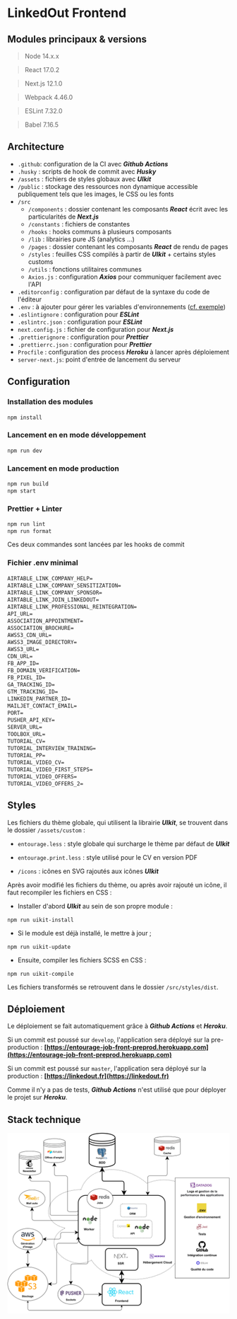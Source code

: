 # LinkedOut Frontend

## Modules principaux & versions

> Node 14.x.x

> React 17.0.2

> Next.js 12.1.0

> Webpack 4.46.0

> ESLint 7.32.0

> Babel 7.16.5

## Architecture

- `.github`: configuration de la CI avec __*Github Actions*__
- `.husky` : scripts de hook de commit avec __*Husky*__
- `/assets` : fichiers de styles globaux avec __*UIkit*__
- `/public` : stockage des ressources non dynamique accessible publiquement tels que les images, le CSS ou les fonts
- `/src`
  - `/components` : dossier contenant les composants __*React*__ écrit avec les particularités de __*Next.js*__
  - `/constants` : fichiers de constantes
  - `/hooks` : hooks communs à plusieurs composants
  - `/lib` : librairies pure JS (analytics ...)
  - `/pages` : dossier contenant les composants __*React*__ de rendu de pages
  - `/styles` : feuilles CSS compilés à partir de __*UIkit*__ + certains styles customs
  - `/utils` : fonctions utilitaires communes
  - `Axios.js` : configuration __*Axios*__ pour communiquer facilement avec l'API
- `.editorconfig` : configuration par défaut de la syntaxe du code de l'éditeur
- `.env` : à ajouter pour gérer les variables d'environnements ([cf. exemple](#fichier-env-minimal))
- `.eslintignore` : configuration pour __*ESLint*__
- `.eslintrc.json` : configuration pour __*ESLint*__
- `next.config.js` : fichier de configuration pour __*Next.js*__
- `.prettierignore` : configuration pour __*Prettier*__
- `.prettierrc.json` : configuration pour __*Prettier*__
- `Procfile` : configuration des process __*Heroku*__ à lancer après déploiement
- `server-next.js`: point d'entrée de lancement du serveur

## Configuration

### Installation des modules
```
npm install
```

### Lancement en en mode développement
```
npm run dev
```

### Lancement en mode production
```
npm run build
npm start
```

### Prettier + Linter
```
npm run lint
npm run format
```
Ces deux commandes sont lancées par les hooks de commit

### Fichier .env minimal
```dotenv
AIRTABLE_LINK_COMPANY_HELP=
AIRTABLE_LINK_COMPANY_SENSITIZATION=
AIRTABLE_LINK_COMPANY_SPONSOR=
AIRTABLE_LINK_JOIN_LINKEDOUT=
AIRTABLE_LINK_PROFESSIONAL_REINTEGRATION=
API_URL=
ASSOCIATION_APPOINTMENT=
ASSOCIATION_BROCHURE=
AWSS3_CDN_URL=
AWSS3_IMAGE_DIRECTORY=
AWSS3_URL=
CDN_URL=
FB_APP_ID=
FB_DOMAIN_VERIFICATION=
FB_PIXEL_ID=
GA_TRACKING_ID=
GTM_TRACKING_ID=
LINKEDIN_PARTNER_ID=
MAILJET_CONTACT_EMAIL=
PORT=
PUSHER_API_KEY=
SERVER_URL=
TOOLBOX_URL=
TUTORIAL_CV=
TUTORIAL_INTERVIEW_TRAINING=
TUTORIAL_PP=
TUTORIAL_VIDEO_CV=
TUTORIAL_VIDEO_FIRST_STEPS=
TUTORIAL_VIDEO_OFFERS=
TUTORIAL_VIDEO_OFFERS_2=
```

## Styles

Les fichiers du thème globale, qui utilisent la librairie __*UIkit*__, se trouvent dans le dossier `/assets/custom` :

- `entourage.less` : style globale qui surcharge le thème par défaut de __*UIkit*__

- `entourage.print.less` : style utilisé pour le CV en version PDF

- `/icons` : icônes en SVG rajoutés aux icônes __*UIkit*__

Après avoir modifié les fichiers du thème, ou après avoir rajouté un icône, il faut recompiler les fichiers en CSS :

- Installer d'abord __*UIkit*__ au sein de son propre module :
```
npm run uikit-install
```

- Si le module est déjà installé, le mettre à jour ;
```
npm run uikit-update
```

- Ensuite, compiler les fichiers SCSS en CSS :
```
npm run uikit-compile
```

Les fichiers transformés se retrouvent dans le dossier `/src/styles/dist`.

## Déploiement

Le déploiement se fait automatiquement grâce à __*Github Actions*__ et __*Heroku*__.

Si un commit est poussé sur `develop`, l'application sera déployé sur la pre-production : **[https://entourage-job-front-preprod.herokuapp.com](https://entourage-job-front-preprod.herokuapp.com)**

Si un commit est poussé sur `master`,  l'application sera déployé sur la production : **[https://linkedout.fr](https://linkedout.fr)**

Comme il n'y a pas de tests, __*Github Actions*__ n'est utilisé que pour déployer le projet sur __*Heroku*__.

## Stack technique

![Stack technique LinkedOut](./stack.svg)
